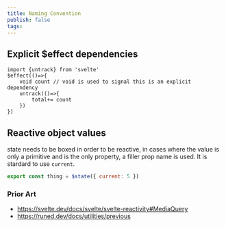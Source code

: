 ```yaml
---
title: Naming Convention
publish: false
tags:
---
```


## Explicit $effect dependencies

```svelte
import {untrack} from 'svelte'
$effect(()=>{
	void count // void is used to signal this is an explicit dependency
	untrack(()=>{
		total+= count
	})
})
```

## Reactive object values

state needs to be boxed in order to be reactive, in cases where the value is only a primitive and is the only property, a filler prop name is used. It is stardard to use `current`.

```js
export const thing = $state({ current: 5 })
```

### Prior Art

- https://svelte.dev/docs/svelte/svelte-reactivity#MediaQuery
- https://runed.dev/docs/utilities/previous

